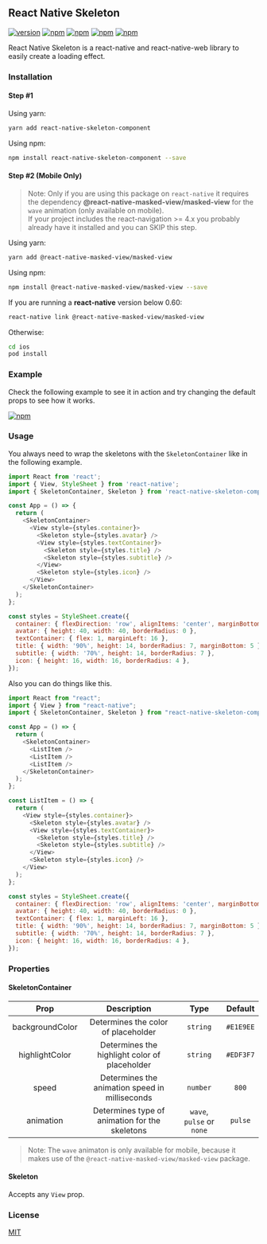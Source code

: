 ## React Native Skeleton

[![version](https://img.shields.io/github/package-json/v/nicolaslazzos/react-native-skeleton/master?label=npm&style=flat-square)](https://www.npmjs.com/package/react-native-skeleton-component) 
[![npm](https://img.shields.io/npm/l/react-native-skeleton-component?style=flat-square)](https://www.npmjs.com/package/react-native-skeleton-component) 
[![npm](https://img.shields.io/badge/types-included-blue?style=flat-square)](https://www.npmjs.com/package/react-native-skeleton-component)
[![npm](https://img.shields.io/npm/dm/react-native-skeleton-component?style=flat-square&color=red)](https://www.npmjs.com/package/react-native-skeleton-component) 
[![npm](https://img.shields.io/github/stars/nicolaslazzos/react-native-skeleton?style=flat-square)](https://www.npmjs.com/package/react-native-skeleton-component) 

React Native Skeleton is a react-native and react-native-web library to easily create a loading effect.

### Installation

#### Step #1

Using yarn:

```bash
yarn add react-native-skeleton-component
```

Using npm:

```bash
npm install react-native-skeleton-component --save
```

#### Step #2 (Mobile Only)

> Note: Only if you are using this package on `react-native` it requires the dependency **@react-native-masked-view/masked-view** for the `wave` animation (only available on mobile).<br/>If your project includes the react-navigation >= 4.x you probably already have it installed and you can SKIP this step.

Using yarn:

```bash
yarn add @react-native-masked-view/masked-view
```

Using npm:

```bash
npm install @react-native-masked-view/masked-view --save
```

If you are running a **react-native** version below 0.60:

```bash
react-native link @react-native-masked-view/masked-view
```

Otherwise:

```bash
cd ios
pod install
```

### Example

Check the following example to see it in action and try changing the default props to see how it works.

[![npm](https://img.shields.io/static/v1?style=flat-square&label=Expo&message=Example&logo=expo)](https://snack.expo.io/@nicolaslazzos/react-native-skeleton-component-example)

### Usage

You always need to wrap the skeletons with the `SkeletonContainer` like in the following example.

```javascript
import React from 'react';
import { View, StyleSheet } from 'react-native';
import { SkeletonContainer, Skeleton } from 'react-native-skeleton-component';

const App = () => {
  return (
    <SkeletonContainer>
      <View style={styles.container}>
        <Skeleton style={styles.avatar} />
        <View style={styles.textContainer}>
          <Skeleton style={styles.title} />
          <Skeleton style={styles.subtitle} />
        </View>
        <Skeleton style={styles.icon} />
      </View>
    </SkeletonContainer>
  );
};

const styles = StyleSheet.create({
  container: { flexDirection: 'row', alignItems: 'center', marginBottom: 16 },
  avatar: { height: 40, width: 40, borderRadius: 0 },
  textContainer: { flex: 1, marginLeft: 16 },
  title: { width: '90%', height: 14, borderRadius: 7, marginBottom: 5 },
  subtitle: { width: '70%', height: 14, borderRadius: 7 },
  icon: { height: 16, width: 16, borderRadius: 4 },
});
```

Also you can do things like this.

```javascript
import React from "react";
import { View } from "react-native";
import { SkeletonContainer, Skeleton } from "react-native-skeleton-component";

const App = () => {
  return (
    <SkeletonContainer>
      <ListItem />
      <ListItem />
      <ListItem />
    </SkeletonContainer>
  );
};

const ListItem = () => {
  return (
    <View style={styles.container}>
      <Skeleton style={styles.avatar} />
      <View style={styles.textContainer}>
        <Skeleton style={styles.title} />
        <Skeleton style={styles.subtitle} />
      </View>
      <Skeleton style={styles.icon} />
    </View>
  );
};

const styles = StyleSheet.create({
  container: { flexDirection: 'row', alignItems: 'center', marginBottom: 16 },
  avatar: { height: 40, width: 40, borderRadius: 0 },
  textContainer: { flex: 1, marginLeft: 16 },
  title: { width: '90%', height: 14, borderRadius: 7, marginBottom: 5 },
  subtitle: { width: '70%', height: 14, borderRadius: 7 },
  icon: { height: 16, width: 16, borderRadius: 4 },
});
```

### Properties

#### SkeletonContainer

|      Prop       |                  Description                   |            Type           |  Default  |
| :-------------: | :--------------------------------------------: |           :----:          | :-------: |
| backgroundColor |      Determines the color of placeholder       |          `string`         | `#E1E9EE` |
| highlightColor  | Determines the highlight color of placeholder  |          `string`         | `#EDF3F7` |
|      speed      | Determines the animation speed in milliseconds |          `number`         |   `800`   |
|    animation    | Determines type of animation for the skeletons | `wave`, `pulse` or `none` |  `pulse`  |

> Note: The `wave` animaton is only available for mobile, because it makes use of the `@react-native-masked-view/masked-view` package.

#### Skeleton

Accepts any `View` prop.

### License

[MIT](https://choosealicense.com/licenses/mit/)
